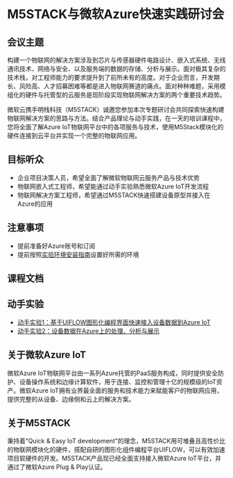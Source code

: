 # M5STACK与微软Azure快速实践研讨会

## 会议主题

构建一个物联网的解决方案涉及到芯片与传感器硬件电路设计、嵌入式系统、无线通讯技术、网络与安全、以及服务端的数据的存储、分析与展示。面对极其复杂的技术栈，对工程师能力的要求提升到了前所未有的高度。对于企业而言，开发期长、风险高、人才招募困难等都是进入物联网赛道的痛点。面对种种难题，采用模组化的硬件与托管型的云服务是现阶段实现物联网解决方案的两个重要技术趋势。

微软云携手明栈科技（M5STACK）诚邀您参加本次专题研讨会共同探索快速构建物联网解决方案的思路与方法。结合产品理论与动手实践，在一天的培训课程中，您将全面了解Azure IoT物联网平台中的各项服务与技术，使用M5Stack模块化的硬件连接到云平台并实现一个完整的物联网应用。

## 目标听众

- 企业项目决策人员，希望全面了解微软物联网云服务产品与技术优势
- 物联网嵌入式工程师，希望能通过动手实验熟悉微软Azure IoT开发流程
- 物联网解决方案工程师，希望通过M5STACK快速搭建设备原型并接入在Azure的应用 

## 注意事项

- 提前准备好Azure账号和订阅
- 提前按照[实验环境安装指南](Prerequisites.md)设置好所需的环境

## 课程文档

## 动手实验

- [动手实验1：基于UIFLOW图形化编程界面快速接入设备数据到Azure IoT](Lab-1.md)
- [动手实验2：设备数据在Azure上的处理、分析与展示](Lab-2.md)

## 关于微软Azure IoT

微软Azure IoT物联网平台由一系列Azure托管的PaaS服务构成，同时提供安全防护、设备操作系统和边缘计算软件，用于连接、监控和管理十亿的规模级的IoT资产。微软Azure IoT拥有业界最全面的服务和技术能力来赋能客户的物联网应用，提供完整的从设备、边缘侧和云上的解决方案。

## 关于M5STACK

秉持着“Quick & Easy IoT development”的理念，M5STACK用可堆叠且高性价比的物联网模块化的硬件，搭配自研的图形化组件编程平台UIFLOW，可以有效加速项目软硬件的开发。M5STACK产品现已经全面支持接入微软Azure IoT平台，并通过了微软Azure Plug & Play认证。
